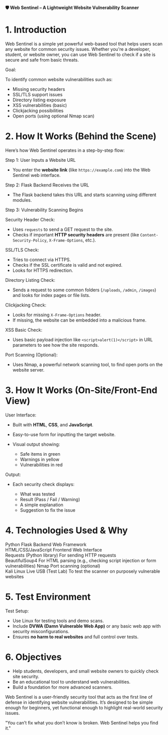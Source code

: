 **🛡️ Web Sentinel – A Lightweight Website Vulnerability Scanner**


# 1. Introduction

Web Sentinel is a simple yet powerful web-based tool that helps users scan any website for common security issues. Whether you're a developer, student, or website owner, 
you can use Web Sentinel to check if a site is secure and safe from basic threats.

Goal:

To identify common website vulnerabilities such as:

* Missing security headers
* SSL/TLS support issues
* Directory listing exposure
* XSS vulnerabilities (basic)
* Clickjacking possibilities
* Open ports (using optional Nmap scan)

# 2. How It Works (Behind the Scene)

Here’s how Web Sentinel operates in a step-by-step flow:

Step 1: User Inputs a Website URL

* You enter the **website link** (like `https://example.com`) into the Web Sentinel web interface.

Step 2: Flask Backend Receives the URL

* The Flask backend takes this URL and starts scanning using different modules.

Step 3: Vulnerability Scanning Begins

Security Header Check:

* Uses `requests` to send a GET request to the site.
* Checks if important **HTTP security headers** are present (like `Content-Security-Policy`, `X-Frame-Options`, etc.).

SSL/TLS Check:

* Tries to connect via HTTPS.
* Checks if the SSL certificate is valid and not expired.
* Looks for HTTPS redirection.

Directory Listing Check:

* Sends a request to some common folders (`/uploads`, `/admin`, `/images`) and looks for index pages or file lists.

Clickjacking Check:

* Looks for missing `X-Frame-Options` header.
* If missing, the website can be embedded into a malicious frame.

XSS Basic Check:

* Uses basic payload injection like `<script>alert(1)</script>` in URL parameters to see how the site responds.

Port Scanning (Optional):

* Uses Nmap, a powerful network scanning tool, to find open ports on the website server.

# 3. How It Works (On-Site/Front-End View)

User Interface:

* Built with **HTML**, **CSS**, and **JavaScript**.
* Easy-to-use form for inputting the target website.
* Visual output showing:

  * Safe items in green
  * Warnings in yellow
  * Vulnerabilities in red

Output:

* Each security check displays:

  * What was tested
  * Result (Pass / Fail / Warning)
  * A simple explanation
  * Suggestion to fix the issue


# 4. Technologies Used & Why

 Python Flask                    Backend Web Framework                                                     
 HTML/CSS/JavaScript             Frontend Web Interface                                                    
 Requests (Python library)       For sending HTTP requests                                                  
 BeautifulSoup4                  For HTML parsing (e.g., checking script injection or form vulnerabilities) 
 Nmap                            Port scanning (optional)                                                  
 Kali Linux Live USB (Test Lab)  To test the scanner on purposely vulnerable websites                       


# 5. Test Environment

Test Setup:

* Use Linux for testing tools and demo scans.
* Include **DVWA (Damn Vulnerable Web App)** or any basic web app with security misconfigurations.
* Ensures **no harm to real websites** and full control over tests.

# 6. Objectives

* Help students, developers, and small website owners to quickly check site security.
* Be an educational tool to understand web vulnerabilities.
* Build a foundation for more advanced scanners.


Web Sentinel is a user-friendly security tool that acts as the first line of defense in identifying website vulnerabilities. It’s designed to be simple enough for beginners, 
yet functional enough to highlight real-world security issues.

"You can’t fix what you don’t know is broken. Web Sentinel helps you find it."
